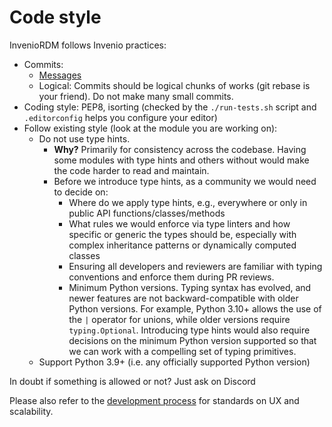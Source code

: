 # Code style

InvenioRDM follows Invenio practices:

- Commits:
    - [Messages](https://invenio.readthedocs.io/en/latest/community/contributing/contribution-guide.html#commit-messages)
    - Logical: Commits should be logical chunks of works (git rebase is your friend). Do not make many small commits.
- Coding style: PEP8, isorting (checked by the ``./run-tests.sh`` script and ``.editorconfig`` helps you configure your editor)
- Follow existing style (look at the module you are working on):
    - Do not use type hints.
      - **Why?** Primarily for consistency across the codebase. Having some modules with type hints and others without would make the code harder to read and maintain.
      - Before we introduce type hints, as a community we would need to decide on:
        - Where do we apply type hints, e.g., everywhere or only in public API functions/classes/methods
        - What rules we would enforce via type linters and how specific or generic the types should be, especially with complex inheritance patterns or dynamically computed classes
        - Ensuring all developers and reviewers are familiar with typing conventions and enforce them during PR reviews.
        - Minimum Python versions. Typing syntax has evolved, and newer features are not backward-compatible with older Python versions. For example, Python 3.10+ allows the use of the `|` operator for unions, while older versions require `typing.Optional`. Introducing type hints would also require decisions on the minimum Python version supported so that we can work with a compelling set of typing primitives.
    - Support Python 3.9+ (i.e. any officially supported Python version)

In doubt if something is allowed or not? Just ask on Discord

Please also refer to the [development process](../process.md) for standards on
UX and scalability.
